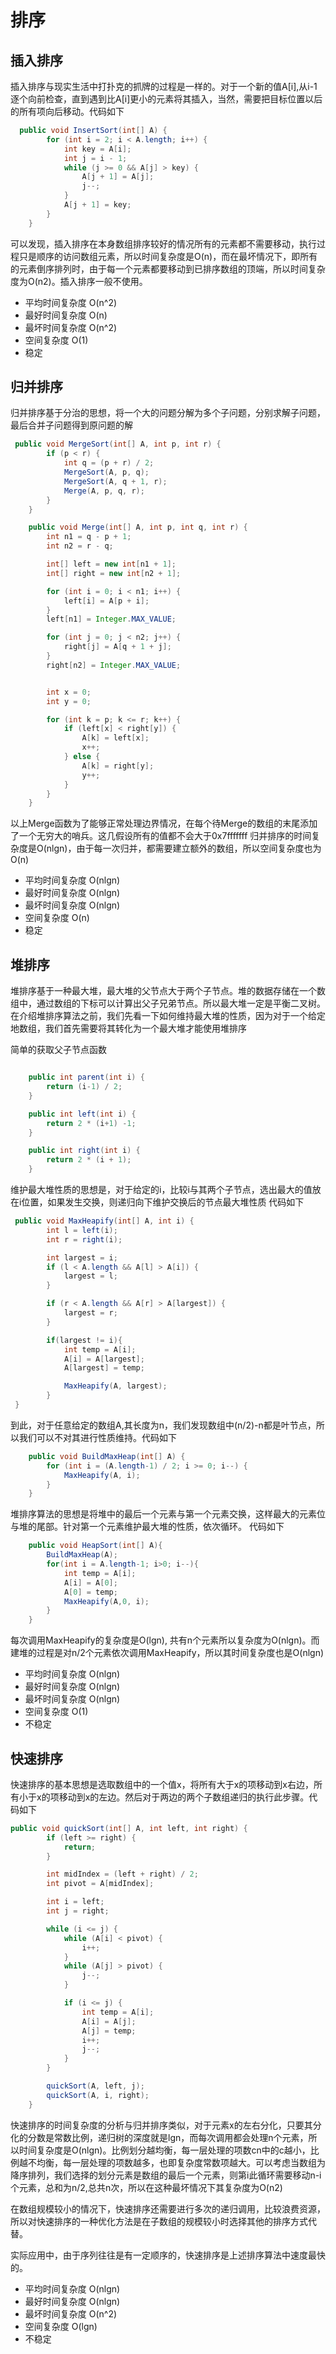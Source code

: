 # 排序 #

## 插入排序 ##
插入排序与现实生活中打扑克的抓牌的过程是一样的。对于一个新的值A[i],从i-1逐个向前检查，直到遇到比A[i]更小的元素将其插入，当然，需要把目标位置以后的所有项向后移动。代码如下
```java
  public void InsertSort(int[] A) {
        for (int i = 2; i < A.length; i++) {
            int key = A[i];
            int j = i - 1;
            while (j >= 0 && A[j] > key) {
                A[j + 1] = A[j];
                j--;
            }
            A[j + 1] = key;
        }
    }
```
可以发现，插入排序在本身数组排序较好的情况所有的元素都不需要移动，执行过程只是顺序的访问数组元素，所以时间复杂度是O(n)，而在最坏情况下，即所有的元素倒序排列时，由于每一个元素都要移动到已排序数组的顶端，所以时间复杂度为O(n2)。插入排序一般不使用。

* 平均时间复杂度 O(n^2)
* 最好时间复杂度 O(n)
* 最坏时间复杂度 O(n^2)
* 空间复杂度 O(1)
* 稳定


## 归并排序 ##
归并排序基于分治的思想，将一个大的问题分解为多个子问题，分别求解子问题，最后合并子问题得到原问题的解
```java
 public void MergeSort(int[] A, int p, int r) {
        if (p < r) {
            int q = (p + r) / 2;
            MergeSort(A, p, q);
            MergeSort(A, q + 1, r);
            Merge(A, p, q, r);
        }
    }

    public void Merge(int[] A, int p, int q, int r) {
        int n1 = q - p + 1;
        int n2 = r - q;

        int[] left = new int[n1 + 1];
        int[] right = new int[n2 + 1];

        for (int i = 0; i < n1; i++) {
            left[i] = A[p + i];
        }
        left[n1] = Integer.MAX_VALUE;

        for (int j = 0; j < n2; j++) {
            right[j] = A[q + 1 + j];
        }
        right[n2] = Integer.MAX_VALUE;


        int x = 0;
        int y = 0;

        for (int k = p; k <= r; k++) {
            if (left[x] < right[y]) {
                A[k] = left[x];
                x++;
            } else {
                A[k] = right[y];
                y++;
            }
        }
    }
```
以上Merge函数为了能够正常处理边界情况，在每个待Merge的数组的末尾添加了一个无穷大的哨兵。这几假设所有的值都不会大于0x7fffffff
归并排序的时间复杂度是O(nlgn)，由于每一次归并，都需要建立额外的数组，所以空间复杂度也为O(n)

* 平均时间复杂度 O(nlgn)
* 最好时间复杂度 O(nlgn)
* 最坏时间复杂度 O(nlgn)
* 空间复杂度 O(n)
* 稳定

## 堆排序 ##

堆排序基于一种最大堆，最大堆的父节点大于两个子节点。堆的数据存储在一个数组中，通过数组的下标可以计算出父子兄弟节点。所以最大堆一定是平衡二叉树。在介绍堆排序算法之前，我们先看一下如何维持最大堆的性质，因为对于一个给定地数组，我们首先需要将其转化为一个最大堆才能使用堆排序

简单的获取父子节点函数
```java

    public int parent(int i) {
        return (i-1) / 2;
    }

    public int left(int i) {
        return 2 * (i+1) -1;
    }

    public int right(int i) {
        return 2 * (i + 1);
    }

```

维护最大堆性质的思想是，对于给定的i，比较i与其两个子节点，选出最大的值放在i位置，如果发生交换，则递归向下维护交换后的节点最大堆性质
代码如下
```java
 public void MaxHeapify(int[] A, int i) {
        int l = left(i);
        int r = right(i);

        int largest = i;
        if (l < A.length && A[l] > A[i]) {
            largest = l;
        }

        if (r < A.length && A[r] > A[largest]) {
            largest = r;
        }

        if(largest != i){
            int temp = A[i];
            A[i] = A[largest];
            A[largest] = temp;

            MaxHeapify(A, largest);
        }
 }
```
到此，对于任意给定的数组A,其长度为n，我们发现数组中(n/2)-n都是叶节点，所以我们可以不对其进行性质维持。代码如下
```java
    public void BuildMaxHeap(int[] A) {
        for (int i = (A.length-1) / 2; i >= 0; i--) {
            MaxHeapify(A, i);
        }
    }
```
堆排序算法的思想是将堆中的最后一个元素与第一个元素交换，这样最大的元素位与堆的尾部。针对第一个元素维护最大堆的性质，依次循环。
代码如下
```java
    public void HeapSort(int[] A){
        BuildMaxHeap(A);
        for(int i = A.length-1; i>0; i--){
            int temp = A[i];
            A[i] = A[0];
            A[0] = temp;
            MaxHeapify(A,0, i);
        }
    }
```
每次调用MaxHeapify的复杂度是O(lgn), 共有n个元素所以复杂度为O(nlgn)。而建堆的过程是对n/2个元素依次调用MaxHeapify，所以其时间复杂度也是O(nlgn)

* 平均时间复杂度 O(nlgn)
* 最好时间复杂度 O(nlgn)
* 最坏时间复杂度 O(nlgn)
* 空间复杂度 O(1)
* 不稳定

## 快速排序 ##
快速排序的基本思想是选取数组中的一个值x，将所有大于x的项移动到x右边，所有小于x的项移动到x的左边。然后对于两边的两个子数组递归的执行此步骤。代码如下
```java
public void quickSort(int[] A, int left, int right) {
        if (left >= right) {
            return;
        }

        int midIndex = (left + right) / 2;
        int pivot = A[midIndex];

        int i = left;
        int j = right;

        while (i <= j) {
            while (A[i] < pivot) {
                i++;
            }
            while (A[j] > pivot) {
                j--;
            }

            if (i <= j) {
                int temp = A[i];
                A[i] = A[j];
                A[j] = temp;
                i++;
                j--;
            }
        }

        quickSort(A, left, j);
        quickSort(A, i, right);
    }
```
快速排序的时间复杂度的分析与归并排序类似，对于元素x的左右分化，只要其分化的分数是常数比例，递归树的深度就是lgn，而每次调用都会处理n个元素，所以时间复杂度是O(nlgn)。比例划分越均衡，每一层处理的项数cn中的c越小，比例越不均衡，每一层处理的项数越多，也即复杂度常数项越大。可以考虑当数组为降序排列，我们选择的划分元素是数组的最后一个元素，则第i此循环需要移动n-i个元素，总和为n/2,总共n次，所以在这种最坏情况下其复杂度为O(n2)

在数组规模较小的情况下，快速排序还需要进行多次的递归调用，比较浪费资源，所以对快速排序的一种优化方法是在子数组的规模较小时选择其他的排序方式代替。

实际应用中，由于序列往往是有一定顺序的，快速排序是上述排序算法中速度最快的。

* 平均时间复杂度 O(nlgn)
* 最好时间复杂度 O(nlgn)
* 最坏时间复杂度 O(n^2)
* 空间复杂度 O(lgn)
* 不稳定


